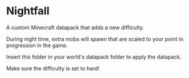 # Nightfall
A custom Minecraft datapack that adds a new difficulty.

During night time, extra mobs will spawn that are scaled to your point in progression in the game.

Insert this folder in your world's datapack folder to apply the datapack.

Make sure the difficulty is set to hard!